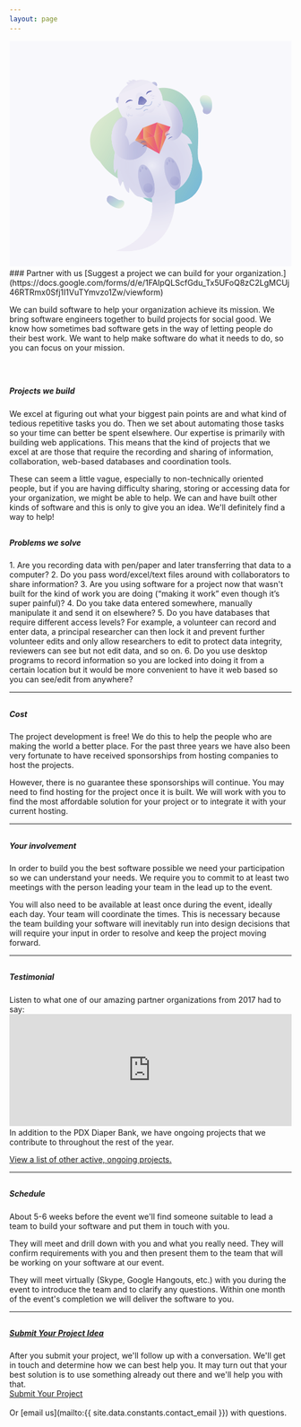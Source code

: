 ```yaml
---
layout: page
---
```

<div class="col-md-4 col-sm-4 hidden-xs" markdown="1">
  <img class="img-responsive" src="/assets/img/otter.png" alt="ruby-by-the-bay" />
</div>
<div class="col-md-8 col-sm-8" markdown="1">
### Partner with us
[Suggest a project we can build for your organization.](https://docs.google.com/forms/d/e/1FAIpQLScfGdu_Tx5UFoQ8zC2LgMCUj46RTRmx0Sfj1I1VuTYmvzo1Zw/viewform)

We can build software to help your organization achieve its mission. We bring software engineers together to build projects for social good. We know how sometimes bad software gets in the way of letting people do their best work. We want to help make software do what it needs to do, so you can focus on your mission.
</div>

&nbsp;

<div class="col-md-6" markdown="1">
  <div class="center">
    <h2><div class="highlight icon icon-education-science-11"></div></h2>
    <h5 class="center">Projects we build</h5>
  </div>
  We excel at figuring out what your biggest pain points are and what kind of tedious repetitive tasks you do. Then we set about automating those tasks so your time can better be spent elsewhere. Our expertise is primarily with building web applications. This means that the kind of projects that we excel at are those that require the recording and sharing of information, collaboration, web-based databases and coordination tools.

  These can seem a little vague, especially to non-technically oriented people, but if you are having difficulty sharing, storing or accessing data for your organization, we might be able to help.
  We can and have built other kinds of software and this is only to give you an idea. We'll definitely find a way to help!
</div>

<div class="col-md-6" markdown="1">
  <div class="center">
    <h2><div class="highlight icon icon-ecology-09"></div></h2>
    <h5 class="center">Problems we solve</h5>
  </div>
  1. Are you recording data with pen/paper and later transferring that data to a computer?
  2. Do you pass word/excel/text files around with collaborators to share information?
  3. Are you using software for a project now that wasn't built for the kind of work you are doing (“making it work” even though it’s super painful)?
  4. Do you take data entered somewhere, manually manipulate it and send it on elsewhere?
  5. Do you have databases that require different access levels? For example, a volunteer can record and enter data, a principal researcher can then lock it and prevent further volunteer edits and only allow researchers to edit to protect data integrity, reviewers can see but not edit data, and so on.
  6. Do you use desktop programs to record information so you are locked into doing it from a certain location but it would be more convenient to have it web based so you can see/edit from anywhere?
</div>

<div class="col-md-6" markdown="1">
  <hr>
  <div class="center">
    <h2><div class="highlight icon icon-seo-icons-38"></div></h2>
    <h5 class="center">Cost</h5>
  </div>
  The project development is free! We do this to help the people who are making the world a better place. For the past three years we have also been very fortunate to have received sponsorships from hosting companies to host the projects.

  However, there is no guarantee these sponsorships will continue. You may need to find hosting for the project once it is built. We will work with you to find the most affordable solution for your project or to integrate it with your current hosting.
</div>

<div class="col-md-6" markdown="1">
  <hr>
  <div class="center">
    <h2><div class="highlight icon icon-faces-users-04"></div></h2>
    <h5 class="center">Your involvement</h5>
  </div>
  In order to build you the best software possible we need your participation so we can understand your needs. We require you to commit to at least two meetings with the person leading your team in the lead up to the event.

  You will also need to be available at least once during the event, ideally each day. Your team will coordinate the times. This is necessary because the team building your software will inevitably run into design decisions that will require your input in order to resolve and keep the project moving forward.
</div>

<div class="col-md-4" markdown="1">
  <hr>
  <div class="center">
    <h2><div class="highlight icon icon-chat-messages-04"></div></h2>
    <h5 class="center">Testimonial</h5>
  </div>
  Listen to what one of our amazing partner organizations from 2017 had to say:
  <iframe width="100%" height="200px" src="https://www.youtube.com/embed/kON0NSr6qk8" frameborder="0" allowfullscreen></iframe>
  <br>
  In addition to the PDX Diaper Bank, we have ongoing projects that we contribute to throughout the rest of the year.

  [View a list of other active, ongoing projects.](/projects.html)
</div>

<div class="col-md-4" markdown="1">
  <hr>
  <div class="center">
    <h2><div class="highlight icon icon-seo-icons-31"></div></h2>
    <h5 class="center">Schedule</h5>
  </div>
  About 5-6 weeks before the event we'll find someone suitable to lead a team to build your software and put them in touch with you.

  They will meet and drill down with you and what you really need. They will confirm requirements with you and then present them to the team that will be working on your software at our event.

  They will meet virtually (Skype, Google Hangouts, etc.) with you during the event to introduce the team and to clarify any questions.
  Within one month of the event's completion we will deliver the software to you.
</div>

<div class="col-md-4" markdown="1">
  <hr>
  <div class="center">
    <h2><div class="highlight icon icon-badges-votes-10"></div></h2>
    <h5 class="center"><a href="https://docs.google.com/forms/d/e/1FAIpQLScfGdu_Tx5UFoQ8zC2LgMCUj46RTRmx0Sfj1I1VuTYmvzo1Zw/viewform">Submit Your Project Idea</a></h5>
  </div>
After you submit your project, we'll follow up with a conversation. We'll get in touch and determine how we can best help you. It may turn out that your best solution is to use something already out there and we'll help you with that.

<div class="center btn-wrapper">
<a href="https://docs.google.com/forms/d/e/1FAIpQLScfGdu_Tx5UFoQ8zC2LgMCUj46RTRmx0Sfj1I1VuTYmvzo1Zw/viewform" class="btn btn-sm btn-primary">Submit Your Project</a>
</div>
<br>
Or [email us](mailto:{{ site.data.constants.contact_email }}) with questions.
</div>

